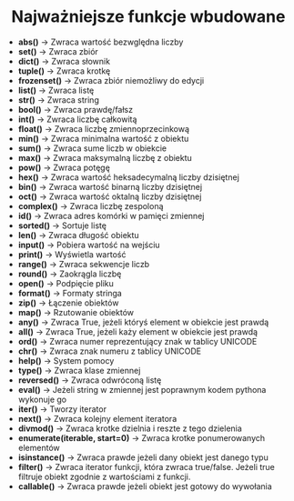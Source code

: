 <h1 align="center">  Najważniejsze funkcje wbudowane </h1>

   * __abs()__ -> Zwraca wartość bezwględna liczby
   * __set()__ -> Zwraca zbiór
   * __dict()__ -> Zwraca słownik
   * __tuple()__ -> Zwraca krotkę
   * __frozenset()__ -> Zwraca zbiór niemożliwy do edycji
   * __list()__ -> Zwraca listę
   * __str()__ -> Zwraca string
   * __bool()__ -> Zwraca prawdę/fałsz
   * __int()__ -> Zwraca liczbę całkowitą
   * __float()__ -> Zwraca liczbę zmiennoprzecinkową
   * __min()__ -> Zwraca minimalna wartość z obiektu
   * __sum()__ -> Zwraca sume liczb w obiekcie
   * __max()__ -> Zwraca maksymalną liczbę z obiektu
   * __pow()__ -> Zwraca potęgę
   * __hex()__ -> Zwraca wartość heksadecymalną liczby dzisiętnej
   * __bin()__ -> Zwraca wartość binarną liczby dzisiętnej
   * __oct()__ -> Zwraca wartość oktalną liczby dzisiętnej
   * __complex()__ -> Zwraca liczbę zespoloną 
   * __id()__ -> Zwraca adres komórki w pamięci zmiennej
   * __sorted()__ -> Sortuje listę
   * __len()__ -> Zwraca długość obiektu
   * __input()__ -> Pobiera wartość na wejściu
   * __print()__ -> Wyświetla wartość
   * __range()__ -> Zwraca sekwencje liczb
   * __round()__ -> Zaokrągla liczbę 
   * __open()__ -> Podpięcie pliku
   * __format()__ -> Formaty stringa
   * __zip()__ -> Łączenie obiektów
   * __map()__ -> Rzutowanie obiektów
   * __any()__ -> Zwraca True, jeżeli któryś element w obiekcie jest prawdą
   * __all()__ -> Zwraca True, jeżeli każy element w obiekcie jest prawdą
   * __ord()__ -> Zwraca numer reprezentujący znak w tablicy UNICODE
   * __chr()__ -> Zwraca znak numeru z tablicy UNICODE
   * __help()__ -> System pomocy
   * __type()__ -> Zwraca klase zmiennej
   * __reversed()__ -> Zwraca odwróconą listę
   * __eval()__ -> Jeżeli string w zmiennej jest poprawnym kodem pythona wykonuje go
   * __iter()__ -> Tworzy iterator
   * __next()__ -> Zwraca kolejny element iteratora
   * __divmod()__ -> Zwraca krotke dzielnia i reszte z tego dzielenia 
   * __enumerate(iterable, start=0)__ -> Zwraca krotke ponumerowanych elementów
   * __isinstance()__ -> Zwraca prawde jeżeli dany obiekt jest danego typu
   * __filter()__ -> Zwraca iterator funkcji, która zwraca true/false. Jeżeli true filtruje obiekt zgodnie z wartościami z funkcji.
   * __callable()__ -> Zwraca prawde jeżeli obiekt jest gotowy do wywołania
